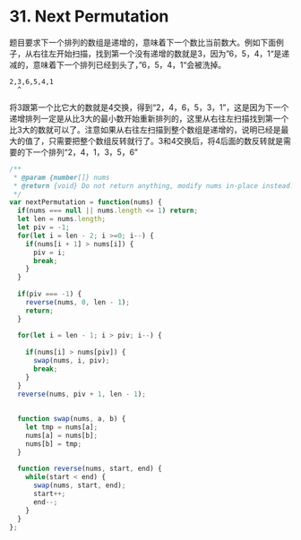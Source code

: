 # 31. Next Permutation

题目要求下一个排列的数组是递增的，意味着下一个数比当前数大。例如下面例子，从右往左开始扫描，找到第一个没有递增的数就是3，因为”6，5，4，1“是递减的，意味着下一个排列已经到头了，”6，5，4，1“会被洗掉。

```text
2,3,6,5,4,1
  ^
```

将3跟第一个比它大的数就是4交换，得到“2，4，6，5，3，1”，这是因为下一个递增排列一定是从比3大的最小数开始重新排列的，这里从右往左扫描找到第一个比3大的数就可以了。注意如果从右往左扫描到整个数组是递增的，说明已经是最大的值了，只需要把整个数组反转就行了。3和4交换后，将4后面的数反转就是需要的下一个排列“2，4，1，3，5，6”

```javascript
/**
 * @param {number[]} nums
 * @return {void} Do not return anything, modify nums in-place instead.
 */
var nextPermutation = function(nums) {
  if(nums === null || nums.length <= 1) return;
  let len = nums.length;
  let piv = -1;
  for(let i = len - 2; i >=0; i--) {
    if(nums[i + 1] > nums[i]) {
      piv = i;
      break;
    }
  }
  
  if(piv === -1) {
    reverse(nums, 0, len - 1);
    return;
  }
  
  for(let i = len - 1; i > piv; i--) {
    
    if(nums[i] > nums[piv]) {
      swap(nums, i, piv);
      break;
    }
  }
  reverse(nums, piv + 1, len - 1);
  
  
  function swap(nums, a, b) {
    let tmp = nums[a];
    nums[a] = nums[b];
    nums[b] = tmp;
  }
  
  function reverse(nums, start, end) {
    while(start < end) {
      swap(nums, start, end);
      start++;
      end--;
    }
  }
};
```


